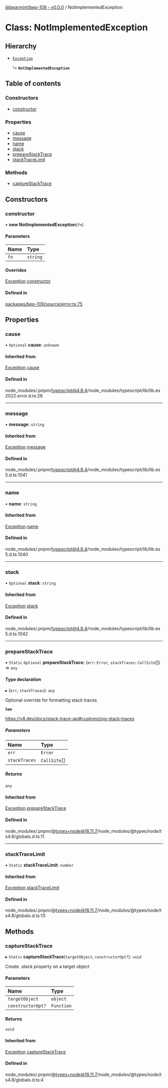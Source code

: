 [@bearmint/bep-109 - v0.0.0](../README.md) / NotImplementedException

# Class: NotImplementedException

## Hierarchy

- [`Exception`](Exception.md)

  ↳ **`NotImplementedException`**

## Table of contents

### Constructors

- [constructor](NotImplementedException.md#constructor)

### Properties

- [cause](NotImplementedException.md#cause)
- [message](NotImplementedException.md#message)
- [name](NotImplementedException.md#name)
- [stack](NotImplementedException.md#stack)
- [prepareStackTrace](NotImplementedException.md#preparestacktrace)
- [stackTraceLimit](NotImplementedException.md#stacktracelimit)

### Methods

- [captureStackTrace](NotImplementedException.md#capturestacktrace)

## Constructors

### constructor

• **new NotImplementedException**(`fn`)

#### Parameters

| Name | Type |
| :------ | :------ |
| `fn` | `string` |

#### Overrides

[Exception](Exception.md).[constructor](Exception.md#constructor)

#### Defined in

[packages/bep-109/source/error.ts:75](https://github.com/bearmint/bearmint/blob/main/packages/bep-109/source/error.ts#L75)

## Properties

### cause

• `Optional` **cause**: `unknown`

#### Inherited from

[Exception](Exception.md).[cause](Exception.md#cause)

#### Defined in

node_modules/.pnpm/typescript@4.8.4/node_modules/typescript/lib/lib.es2022.error.d.ts:26

___

### message

• **message**: `string`

#### Inherited from

[Exception](Exception.md).[message](Exception.md#message)

#### Defined in

node_modules/.pnpm/typescript@4.8.4/node_modules/typescript/lib/lib.es5.d.ts:1041

___

### name

• **name**: `string`

#### Inherited from

[Exception](Exception.md).[name](Exception.md#name)

#### Defined in

node_modules/.pnpm/typescript@4.8.4/node_modules/typescript/lib/lib.es5.d.ts:1040

___

### stack

• `Optional` **stack**: `string`

#### Inherited from

[Exception](Exception.md).[stack](Exception.md#stack)

#### Defined in

node_modules/.pnpm/typescript@4.8.4/node_modules/typescript/lib/lib.es5.d.ts:1042

___

### prepareStackTrace

▪ `Static` `Optional` **prepareStackTrace**: (`err`: `Error`, `stackTraces`: `CallSite`[]) => `any`

#### Type declaration

▸ (`err`, `stackTraces`): `any`

Optional override for formatting stack traces

**`See`**

https://v8.dev/docs/stack-trace-api#customizing-stack-traces

##### Parameters

| Name | Type |
| :------ | :------ |
| `err` | `Error` |
| `stackTraces` | `CallSite`[] |

##### Returns

`any`

#### Inherited from

[Exception](Exception.md).[prepareStackTrace](Exception.md#preparestacktrace)

#### Defined in

node_modules/.pnpm/@types+node@18.11.7/node_modules/@types/node/ts4.8/globals.d.ts:11

___

### stackTraceLimit

▪ `Static` **stackTraceLimit**: `number`

#### Inherited from

[Exception](Exception.md).[stackTraceLimit](Exception.md#stacktracelimit)

#### Defined in

node_modules/.pnpm/@types+node@18.11.7/node_modules/@types/node/ts4.8/globals.d.ts:13

## Methods

### captureStackTrace

▸ `Static` **captureStackTrace**(`targetObject`, `constructorOpt?`): `void`

Create .stack property on a target object

#### Parameters

| Name | Type |
| :------ | :------ |
| `targetObject` | `object` |
| `constructorOpt?` | `Function` |

#### Returns

`void`

#### Inherited from

[Exception](Exception.md).[captureStackTrace](Exception.md#capturestacktrace)

#### Defined in

node_modules/.pnpm/@types+node@18.11.7/node_modules/@types/node/ts4.8/globals.d.ts:4
